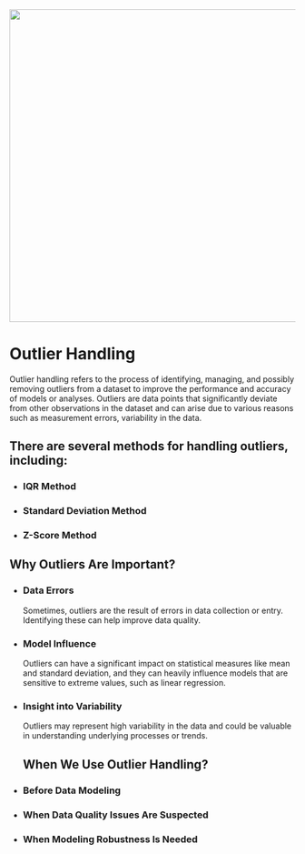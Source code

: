 <img style="margin-right: 30px " width="900" height="550" src="https://github.com/Tuhin4042/resource/blob/main/outlier.jpg">

# Outlier Handling 
  Outlier handling refers to the process of identifying, managing, and possibly removing outliers from a dataset to improve the performance and accuracy of models or analyses. Outliers are data 
  points that significantly deviate from other observations in the dataset and can arise due to various reasons such as measurement errors, variability in the data.

## There are several methods for handling outliers, including:

- ### IQR Method
- ### Standard Deviation Method
- ### Z-Score Method

## Why Outliers Are Important?

- ### Data Errors
    Sometimes, outliers are the result of errors in data collection or entry. Identifying these can help improve data quality.
- ### Model Influence
    Outliers can have a significant impact on statistical measures like mean and standard deviation, and they can heavily influence models that are sensitive to extreme values, such as linear 
    regression.
- ### Insight into Variability
    Outliers may represent high variability in the data and could be valuable in understanding underlying processes or trends.

  ## When We Use Outlier Handling?

- ### Before Data Modeling
- ### When Data Quality Issues Are Suspected
- ### When Modeling Robustness Is Needed
  


